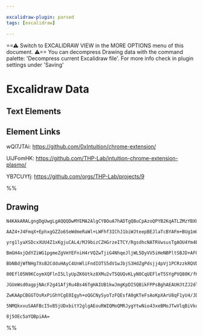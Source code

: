 ```yaml
---

excalidraw-plugin: parsed
tags: [excalidraw]

---
```

==⚠  Switch to EXCALIDRAW VIEW in the MORE OPTIONS menu of this document. ⚠== You can decompress Drawing data with the command palette: 'Decompress current Excalidraw file'. For more info check in plugin settings under 'Saving'


# Excalidraw Data

## Text Elements
## Element Links
wQl7JTAi: https://github.com/0xIntuition/chrome-extension/

UiJFomHK: https://github.com/THP-Lab/intuition-chrome-extension-plasmo/

YB7CUYfj: https://github.com/orgs/THP-Lab/projects/9

%%
## Drawing
```compressed-json
N4KAkARALgngDgUwgLgAQQQDwMYEMA2AlgCYBOuA7hADTgQBuCpAzoQPYB2KqATLZMzYBXUtiRoIACyhQ4zZAHoFAc0JRJQgEYA6bGwC2CgF7N6hbEcK4OCtptbErHALRY8RMpWdx8Q1TdIEfARcZgRmBShcZQUebQBObR4aOiCEfQQOKGZuAG1wMFAwYogSbggKAEV8AHYAKQAVAEFCFOLIWERy9M0EYmJcTWC2ksxuZwA2GontAEYagA4AVhqe

AAZ4+J4FmqX+EphxgGZZo6SeWdmeRaWl+LWFhf3IChJ1biWJteepBEJlaTcBYAFm+BUg1mUwzQYPaEGYUFIbAA1ggAMJsfBsUjlRHWZhwXCBLIjSCaXDYZHKJFCDjEDFYnESPEcAlEzJQUkQABmhHw+AAyrBoehBB4uQikaiAOpvSTcPjg+GIlEIIUwEXwzFlH40gEccI5NCzH5sQnYNSHY1rWElanCOAASWIRtQuQAuj9ueQMs7uBwhPyfoQ6Vh

yrg1lyaXSDcxXUU4Z1xKgjuCAL4/MJ9bizCZHGrzeITCY/RgsdhcNATRVwsusTgAOU4Ym4E2BR1uS2B02DzAAImkoNm0NyCGEfpphHSAKLBDJZV0en5COADIfEHM1YGggvb3NLI4/IgcZHlaSyeRKVTqLS6AwKNaYR1ZIRqCsKbCSJEZVyYIes98uSxSlh1QUd8HHJVmHcZN8naMATXBBDwXdAoMwKBNIDKCQAFVCDqAAxAwAAkAGkuSTbp9F6fp

BmGH4xjQdYZiWG1pgmeZgVmYEFniH4rVQZwTjiG4NhqeJljWL5DyVV5iHeNBPltSBJD+AFOTQEFlIgSERW0yVVQZbFcXIVlCWJTkJwpKlo3pTFjOZUy2QsrleX5dVNTFHUoJVGU5QVTNfLVYVky1cVdWEfVDRzU1zUtHMbR+e0V2dRdPSVb1cF9Dc0ADIMlRDYgwwkXBZijKdiFjeMkOgeBk1Tdp0LhLMctQAsjnWNZuNLJh60rVBLhLJU6wrJsO

BbNBdjWfNHg7XsB2CdduHAyC4UnWliFndIOTS5dV1wJbjS3HdZgPdsjj4pVj1PCRzzkRQVDUDQdD0QwGmIgAFZwABlBgUEMoFfKAK2cT9vwQX9/z67x8FCfQ2AUIC2BA1qVoQTMYLyJDEPg2YULQ/ZMNKVqIAATQAIRqNEcNJ7kACsKLqqiaIGIYkAYoFTgSO4JKOBY1h4o423445Tu0bslh4KYaguhYhcuuE5IUgaHkSB4dnWbYrjuJ4lVU/5AU

00Efl05N9KCoymXQFlnI5LlyUpZK6Utkz8XMu2vT5QUQvKLyN0CqUEFleT5SYgPVQ80K/fKvxJCqmKlTNCl4utbTkqdF08nSuFMuy/1A3wYNQ0Y9BcGSCKNvjtBMI6Jm0Aa4ompKFqcxmrYJgWYsevLTgc357u+rGiaBumSWDyWBYaxKQh+0HUC0YnCqtvnbJ8/yuEVzXUDOJO6tgU2KfIGus8ZHuq8ntvV7bFIZQIner7fs0BQ4CROmEGwbIFHi

JGUeWsd0agpjNAcF2g41AfjRu4Bs46TgHAIUB1kwJmgKpDI5QBikFPPsBghAEAUHJtZJ2dlGTlAAMTcnIRQkYEBsAiAso6Ic+ghSBxdhIEhswEDsPYVQmhpA6EMPwY7WyLDrZOXdiSLBPC+HpAIl7SOvttT+wKNQ2hHJ6HpCYaqYOysp7KN4aohhGjURyIkNHCRKishqP0AAJUinHaKxozF6IsQwgA8nFWACVbS6KkfoIiWQCJZT5AJPYSjJH6Ok

ZwKAApCBGGTOsRxPiGhYCgE0Igyh+oQGCNySyoTzFQEsfA0gKTeFsAoKpXArU8qF1yU4/JDDpx0iaCUspIQSZEiRFQBJ4T9BNI6Q0Ou6BbJUOgkifkAANVuExEhCw2NcHg+8OJDWbtgUZ+BSat0nuLWY8R2zFluLMEENQsFGDYAYbgRN6AECEGbJIXFuJLAJjUnxNjK72MGRVKh1ISDRNiQqLxXziBCgQHAD4WCAUAFk2BFQaXRee/8wWkBIMIom

5NMQkxvuSAAFBcI5vB5jUDxbitY2glgAEouRWIQMoQMRJygYtwNio43xeBMoJTwVlqBiVkogI8koYSsiGIQG44GnBXRVKwbnBAlLQyIo4Moc5SpMiwtaoia5PxsBEBBWgVVAC4QcCysmHVpohBQGPIa0g1zeWQDsG/D+zABT6rgJC6F+q2ao3hUoikwNGANFOfgBViYBnwjSB/CsXIaEIgMP0rouUC5HmRqid1EFdUlFhgiJooafV+rXvgNC4Amo

8j5OEc5aYQBpiAA=
```
%%